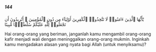 ##### 144

<span class="ayah">يَٰٓأَيُّهَا ٱلَّذِينَ ءَامَنُوا۟ لَا تَتَّخِذُوا۟ ٱلْكَٰفِرِينَ أَوْلِيَآءَ مِن دُونِ ٱلْمُؤْمِنِينَ ۚ أَتُرِيدُونَ أَن تَجْعَلُوا۟ لِلَّهِ عَلَيْكُمْ سُلْطَٰنًۭا مُّبِينًا</span>

<span class="ayah_translation">Hai orang-orang yang beriman, janganlah kamu mengambil orang-orang kafir menjadi wali dengan meninggalkan orang-orang mukmin. Inginkah kamu mengadakan alasan yang nyata bagi Allah (untuk menyiksamu)?</span>
